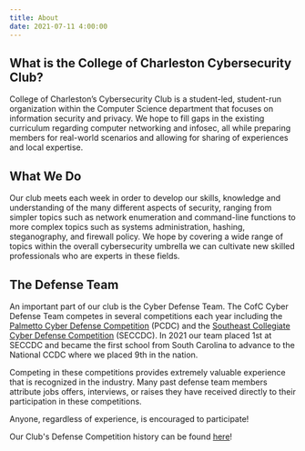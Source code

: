 ```yaml
---
title: About
date: 2021-07-11 4:00:00
---
```


## What is the College of Charleston Cybersecurity Club?

College of Charleston’s Cybersecurity Club is a student-led, student-run organization within the Computer Science department that focuses on information security and privacy. We hope to fill gaps in the existing curriculum regarding computer networking and infosec, all while preparing members for real-world scenarios and allowing for sharing of experiences and local expertise.

## What We Do

Our club meets each week in order to develop our skills, knowledge and understanding of the many different aspects of security, ranging from simpler topics such as network enumeration and command-line functions to more complex topics such as systems administration, hashing, steganography, and firewall policy. We hope by covering a wide range of topics within the overall cybersecurity umbrella we can cultivate new skilled professionals who are experts in these fields.

## The Defense Team

An important part of our club is the Cyber Defense Team. The CofC Cyber Defense Team competes in several competitions each year including the [Palmetto Cyber Defense Competition](http://pcdc-sc.com/) (PCDC) and the [Southeast Collegiate Cyber Defense Competition](https://cyberinstitute.kennesaw.edu/seccdc/index.php) (SECCDC). In 2021 our team placed 1st at SECCDC and became the first school from South Carolina to advance to the National CCDC where we placed 9th in the nation.  

Competing in these competitions provides extremely valuable experience that is recognized in the industry. Many past defense team members attribute jobs offers, interviews, or raises they have received directly to their participation in these competitions.

Anyone, regardless of experience, is encouraged to participate!

Our Club's Defense Competition history can be found [here](https://cofcsecurity.github.io/history/)!
